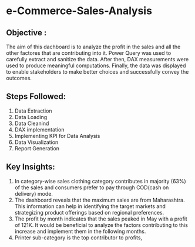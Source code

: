 # e-Commerce-Sales-Analysis

## Objective : 
The aim of this dachboard is to analyze the profit in the sales and all the other factores that are contributing into it.
Power Query was used to carefully extract and sanitize the data. After then, DAX measurements were used to produce meaningful computations. Finally, the data was displayed to enable stakeholders to make better choices and successfully convey the outcomes.

## Steps Followed:
1. Data Extraction
2. Data Loading
3. Data Cleanind
4. DAX implementation
5. Implementing KPI for Data Analysis
6. Data Visualization
7. Report Generation


## Key Insights:
1. In category-wise sales clothing category contributes in majority (63%) of the sales and consumers prefer to pay through COD(cash on delivery) mode. 
2. The dashboard reveals that the maximum sales are from Maharashtra. This information can help in identifying the target markets and strategizing product offerings based on regional preferences.
3. The profit by month indicates that the sales peaked in May with a profit of 121K. It would be beneficial to analyze the factors contributing to this increase and implement them in the following months.
4. Printer sub-category is the top contributor to profits,
